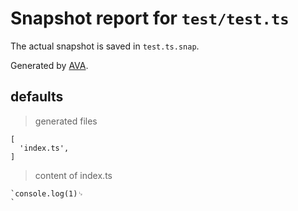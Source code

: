 # Snapshot report for `test/test.ts`

The actual snapshot is saved in `test.ts.snap`.

Generated by [AVA](https://avajs.dev).

## defaults

> generated files

    [
      'index.ts',
    ]

> content of index.ts

    `console.log(1)␊
    `

